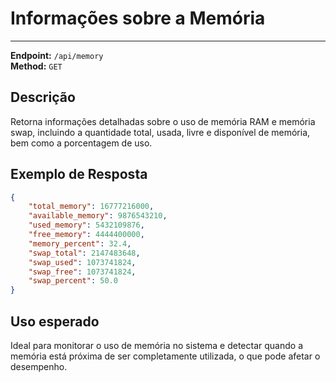 # Informações sobre a Memória
---------------------------

**Endpoint:** `/api/memory`  
**Method:** `GET`

## Descrição

Retorna informações detalhadas sobre o uso de memória RAM e memória swap, incluindo a quantidade total, usada, livre e disponível de memória, bem como a porcentagem de uso.

## Exemplo de Resposta

```json
{
    "total_memory": 16777216000,
    "available_memory": 9876543210,
    "used_memory": 5432109876,
    "free_memory": 4444400000,
    "memory_percent": 32.4,
    "swap_total": 2147483648,
    "swap_used": 1073741824,
    "swap_free": 1073741824,
    "swap_percent": 50.0
}
```

## Uso esperado

Ideal para monitorar o uso de memória no sistema e detectar quando a memória está próxima de ser completamente utilizada, o que pode afetar o desempenho.
